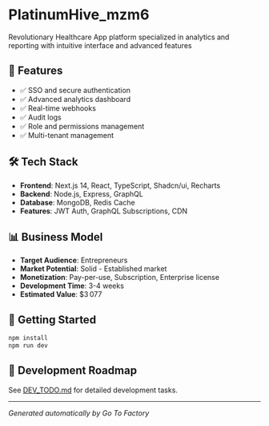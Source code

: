 # PlatinumHive_mzm6

Revolutionary Healthcare App platform specialized in analytics and reporting with intuitive interface and advanced features

## 🚀 Features

- ✅ SSO and secure authentication
- ✅ Advanced analytics dashboard
- ✅ Real-time webhooks
- ✅ Audit logs
- ✅ Role and permissions management
- ✅ Multi-tenant management

## 🛠️ Tech Stack

- **Frontend**: Next.js 14, React, TypeScript, Shadcn/ui, Recharts
- **Backend**: Node.js, Express, GraphQL
- **Database**: MongoDB, Redis Cache
- **Features**: JWT Auth, GraphQL Subscriptions, CDN

## 📊 Business Model

- **Target Audience**: Entrepreneurs
- **Market Potential**: Solid - Established market
- **Monetization**: Pay-per-use, Subscription, Enterprise license
- **Development Time**: 3-4 weeks
- **Estimated Value**: $3 077

## 🚀 Getting Started

```bash
npm install
npm run dev
```

## 📝 Development Roadmap

See [DEV_TODO.md](./DEV_TODO.md) for detailed development tasks.

---
*Generated automatically by Go To Factory*